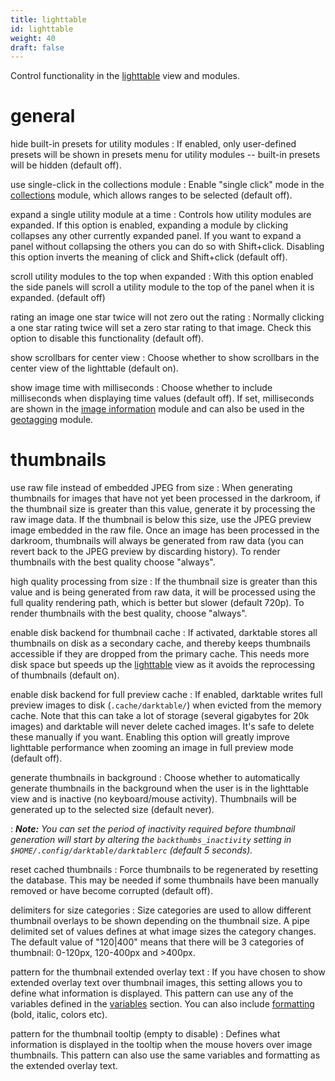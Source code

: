 ```yaml
---
title: lighttable
id: lighttable
weight: 40
draft: false
---
```


Control functionality in the [lighttable](../lighttable/_index.md) view and modules.

# general

hide built-in presets for utility modules
: If enabled, only user-defined presets will be shown in presets menu for utility modules -- built-in presets will be hidden (default off).

use single-click in the collections module
: Enable "single click" mode in the [collections](../module-reference/utility-modules/shared/collections.md) module, which allows ranges to be selected (default off).

expand a single utility module at a time
: Controls how utility modules are expanded. If this option is enabled, expanding a module by clicking collapses any other currently expanded panel. If you want to expand a panel without collapsing the others you can do so with Shift+click. Disabling this option inverts the meaning of click and Shift+click (default off).

scroll utility modules to the top when expanded
: With this option enabled the side panels will scroll a utility module to the top of the panel when it is expanded. (default off)

rating an image one star twice will not zero out the rating
: Normally clicking a one star rating twice will set a zero star rating to that image. Check this option to disable this functionality (default off).

show scrollbars for center view
: Choose whether to show scrollbars in the center view of the lighttable (default on).

show image time with milliseconds
: Choose whether to include milliseconds when displaying time values (default off). If set, milliseconds are shown in the [image information](../../module-reference/utility-modules/shared/image-information.md) module and can also be used in the [geotagging](../../module-reference/utility-modules/shared/geotagging.md) module.

# thumbnails

use raw file instead of embedded JPEG from size
: When generating thumbnails for images that have not yet been processed in the darkroom, if the thumbnail size is greater than this value, generate it by processing the raw image data. If the thumbnail is below this size, use the JPEG preview image embedded in the raw file. Once an image has been processed in the darkroom, thumbnails will always be generated from raw data (you can revert back to the JPEG preview by discarding history). To render thumbnails with the best quality choose "always".

high quality processing from size
: If the thumbnail size is greater than this value and is being generated from raw data, it will be processed using the full quality rendering path, which is better but slower (default 720p). To render thumbnails with the best quality, choose "always".

enable disk backend for thumbnail cache
: If activated, darktable stores all thumbnails on disk as a secondary cache, and thereby keeps thumbnails accessible if they are dropped from the primary cache. This needs more disk space but speeds up the [lighttable](../lighttable/_index.md) view as it avoids the reprocessing of thumbnails (default on).

enable disk backend for full preview cache
: If enabled, darktable writes full preview images to disk (`.cache/darktable/`) when evicted from the memory cache. Note that this can take a lot of storage (several gigabytes for 20k images) and darktable will never delete cached images. It's safe to delete these manually if you want. Enabling this option will greatly improve lighttable performance when zooming an image in full preview mode (default off).

generate thumbnails in background
: Choose whether to automatically generate thumbnails in the background when the user is in the lighttable view and is inactive (no keyboard/mouse activity). Thumbnails will be generated up to the selected size (default never).

: _**Note:** You can set the period of inactivity required before thumbnail generation will start by altering the `backthumbs_inactivity` setting in `$HOME/.config/darktable/darktablerc` (default 5 seconds)._

reset cached thumbnails
: Force thumbnails to be regenerated by resetting the database. This may be needed if some thumbnails have been manually removed or have become corrupted (default off).

delimiters for size categories
: Size categories are used to allow different thumbnail overlays to be shown depending on the thumbnail size. A pipe delimited set of values defines at what image sizes the category changes. The default value of "120|400" means that there will be 3 categories of thumbnail: 0-120px, 120-400px and >400px.

pattern for the thumbnail extended overlay text
: If you have chosen to show extended overlay text over thumbnail images, this setting allows you to define what information is displayed. This pattern can use any of the variables defined in the [variables](../special-topics/variables.md) section. You can also include [formatting](../special-topics/variables.md#formatting) (bold, italic, colors etc).

pattern for the thumbnail tooltip (empty to disable)
: Defines what information is displayed in the tooltip when the mouse hovers over image thumbnails. This pattern can also use the same variables and formatting as the extended overlay text.
